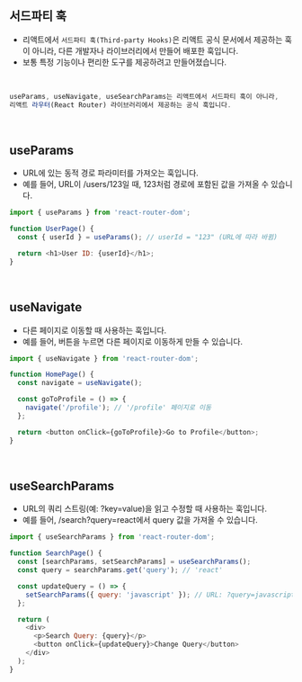## 서드파티 훅
- 리액트에서 `서드파티 훅(Third-party Hooks)`은 리액트 공식 문서에서 제공하는 훅이 아니라, 다른 개발자나 라이브러리에서 만들어 배포한 훅입니다.
- 보통 특정 기능이나 편리한 도구를 제공하려고 만들어졌습니다.
<br/>

```js
useParams, useNavigate, useSearchParams는 리액트에서 서드파티 훅이 아니라,
리액트 라우터(React Router) 라이브러리에서 제공하는 공식 훅입니다.
```
<br/>

## useParams
- URL에 있는 동적 경로 파라미터를 가져오는 훅입니다.
- 예를 들어, URL이 /users/123일 때, 123처럼 경로에 포함된 값을 가져올 수 있습니다.
```js
import { useParams } from 'react-router-dom';

function UserPage() {
  const { userId } = useParams(); // userId = "123" (URL에 따라 바뀜)

  return <h1>User ID: {userId}</h1>;
}
```
<br/>

## useNavigate
- 다른 페이지로 이동할 때 사용하는 훅입니다.
- 예를 들어, 버튼을 누르면 다른 페이지로 이동하게 만들 수 있습니다.
```js
import { useNavigate } from 'react-router-dom';

function HomePage() {
  const navigate = useNavigate();

  const goToProfile = () => {
    navigate('/profile'); // '/profile' 페이지로 이동
  };

  return <button onClick={goToProfile}>Go to Profile</button>;
}
```
<br/>

## useSearchParams
- URL의 쿼리 스트링(예: ?key=value)을 읽고 수정할 때 사용하는 훅입니다.
- 예를 들어, /search?query=react에서 query 값을 가져올 수 있습니다.
```js
import { useSearchParams } from 'react-router-dom';

function SearchPage() {
  const [searchParams, setSearchParams] = useSearchParams();
  const query = searchParams.get('query'); // 'react'

  const updateQuery = () => {
    setSearchParams({ query: 'javascript' }); // URL: ?query=javascript
  };

  return (
    <div>
      <p>Search Query: {query}</p>
      <button onClick={updateQuery}>Change Query</button>
    </div>
  );
}
```
<br/>
